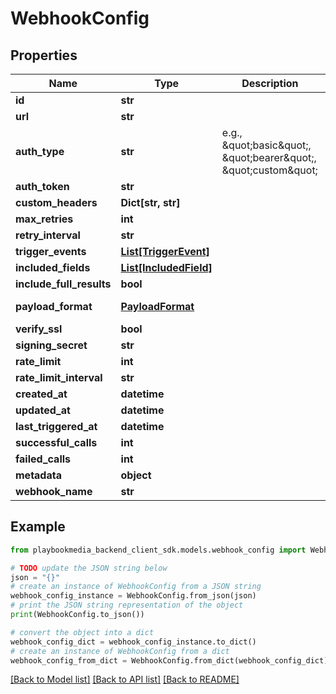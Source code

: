 # WebhookConfig


## Properties

Name | Type | Description | Notes
------------ | ------------- | ------------- | -------------
**id** | **str** |  | [optional] 
**url** | **str** |  | [optional] 
**auth_type** | **str** | e.g., \&quot;basic\&quot;, \&quot;bearer\&quot;, \&quot;custom\&quot; | [optional] 
**auth_token** | **str** |  | [optional] 
**custom_headers** | **Dict[str, str]** |  | [optional] 
**max_retries** | **int** |  | [optional] 
**retry_interval** | **str** |  | [optional] 
**trigger_events** | [**List[TriggerEvent]**](TriggerEvent.md) |  | [optional] 
**included_fields** | [**List[IncludedField]**](IncludedField.md) |  | [optional] 
**include_full_results** | **bool** |  | [optional] 
**payload_format** | [**PayloadFormat**](PayloadFormat.md) |  | [optional] [default to PayloadFormat.UNSPECIFIED]
**verify_ssl** | **bool** |  | [optional] 
**signing_secret** | **str** |  | [optional] 
**rate_limit** | **int** |  | [optional] 
**rate_limit_interval** | **str** |  | [optional] 
**created_at** | **datetime** |  | [optional] 
**updated_at** | **datetime** |  | [optional] 
**last_triggered_at** | **datetime** |  | [optional] 
**successful_calls** | **int** |  | [optional] 
**failed_calls** | **int** |  | [optional] 
**metadata** | **object** |  | [optional] 
**webhook_name** | **str** |  | [optional] 

## Example

```python
from playbookmedia_backend_client_sdk.models.webhook_config import WebhookConfig

# TODO update the JSON string below
json = "{}"
# create an instance of WebhookConfig from a JSON string
webhook_config_instance = WebhookConfig.from_json(json)
# print the JSON string representation of the object
print(WebhookConfig.to_json())

# convert the object into a dict
webhook_config_dict = webhook_config_instance.to_dict()
# create an instance of WebhookConfig from a dict
webhook_config_from_dict = WebhookConfig.from_dict(webhook_config_dict)
```
[[Back to Model list]](../README.md#documentation-for-models) [[Back to API list]](../README.md#documentation-for-api-endpoints) [[Back to README]](../README.md)


